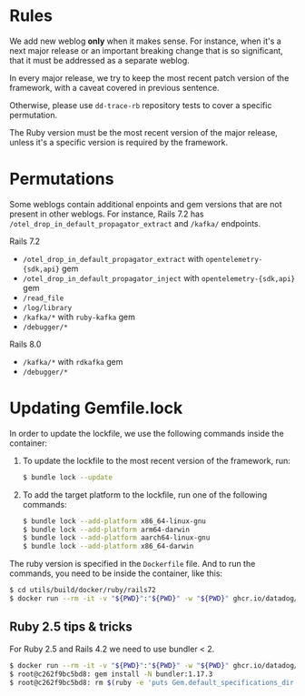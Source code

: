 # Rules

We add new weblog **only** when it makes sense. For instance, when it's a next major
release or an important breaking change that is so significant, that it must be
addressed as a separate weblog.

In every major release, we try to keep the most recent patch version of the framework,
with a caveat covered in previous sentence.

Otherwise, please use `dd-trace-rb` repository tests to cover a specific permutation.

The Ruby version must be the most recent version of the major release, unless it's
a specific version is required by the framework.

# Permutations

Some weblogs contain additional enpoints and gem versions that are not present in
other weblogs. For instance, Rails 7.2 has `/otel_drop_in_default_propagator_extract`
and `/kafka/` endpoints.

Rails 7.2
* `/otel_drop_in_default_propagator_extract` with `opentelemetry-{sdk,api}` gem
* `/otel_drop_in_default_propagator_inject` with `opentelemetry-{sdk,api}` gem
* `/read_file`
* `/log/library`
* `/kafka/*` with `ruby-kafka` gem
* `/debugger/*`

Rails 8.0
* `/kafka/*` with `rdkafka` gem
* `/debugger/*`

# Updating Gemfile.lock

In order to update the lockfile, we use the following commands inside the container:

1. To update the lockfile to the most recent version of the framework, run:
    ```bash
    $ bundle lock --update
    ```
2. To add the target platform to the lockfile, run one of the following commands:
    ```bash
    $ bundle lock --add-platform x86_64-linux-gnu
    $ bundle lock --add-platform arm64-darwin
    $ bundle lock --add-platform aarch64-linux-gnu
    $ bundle lock --add-platform x86_64-darwin
    ```

The ruby version is specified in the `Dockerfile` file. And to run the commands,
you need to be inside the container, like this:

```bash
$ cd utils/build/docker/ruby/rails72
$ docker run --rm -it -v "${PWD}":"${PWD}" -w "${PWD}" ghcr.io/datadog/images-rb/engines/ruby:3.2 bash
```

## Ruby 2.5 tips & tricks

For Ruby 2.5 and Rails 4.2 we need to use bundler < 2.

```bash
$ docker run --rm -it -v "${PWD}":"${PWD}" -w "${PWD}" ghcr.io/datadog/images-rb/engines/ruby:2.5 bash
$ root@c262f9bc5bd8: gem install -N bundler:1.17.3
$ root@c262f9bc5bd8: rm $(ruby -e 'puts Gem.default_specifications_dir')/bundler-2.*.gemspec
```